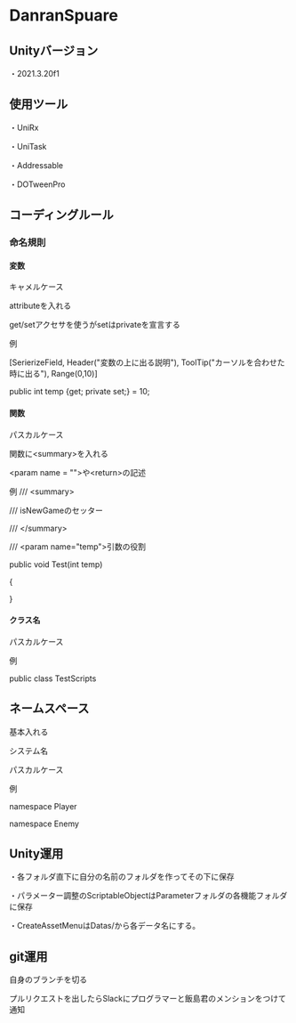 # DanranSpuare

## Unityバージョン

・2021.3.20f1

## 使用ツール

・UniRx

・UniTask

・Addressable

・DOTweenPro

## コーディングルール

### 命名規則

#### 変数

キャメルケース

attributeを入れる

get/setアクセサを使うがsetはprivateを宣言する

例

[SerierizeField, Header("変数の上に出る説明"), ToolTip("カーソルを合わせた時に出る"), Range(0,10)]

public int temp {get; private set;} = 10;

#### 関数

パスカルケース

関数に\<summary>を入れる

\<param name = "">や\<return>の記述

例
/// \<summary>

/// isNewGameのセッター

/// \</summary>

/// \<param name="temp">引数の役割</param>

public void Test(int temp)

{

}

#### クラス名

パスカルケース

例

public class TestScripts 

## ネームスペース

基本入れる

システム名

パスカルケース

例

namespace Player

namespace Enemy

## Unity運用

・各フォルダ直下に自分の名前のフォルダを作ってその下に保存

・パラメーター調整のScriptableObjectはParameterフォルダの各機能フォルダに保存

・CreateAssetMenuはDatas/から各データ名にする。

## git運用

自身のブランチを切る

プルリクエストを出したらSlackにプログラマーと飯島君のメンションをつけて通知
